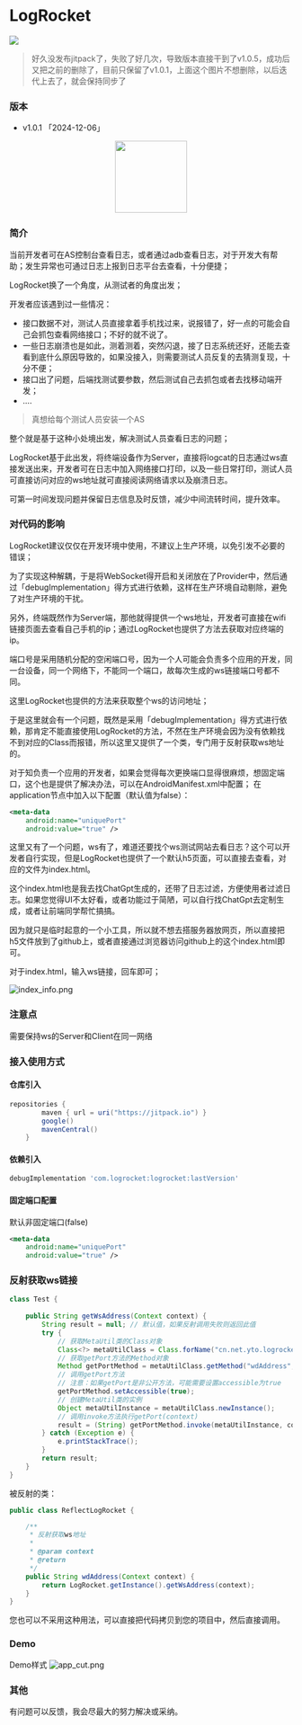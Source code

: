 # LogRocket

<img id="badge" src="https://jitpack.io/v/xieyang94/LogRocket.svg">

> 好久没发布jitpack了，失败了好几次，导致版本直接干到了v1.0.5，成功后又把之前的删除了，目前只保留了v1.0.1，上面这个图片不想删除，以后迭代上去了，就会保持同步了

### 版本
- v1.0.1 「2024-12-06」

<div align=center>
<img src="https://github.com/xieyang94/LogRocket/blob/dev/images/icon_logo.png" width="128" height="128"/>
</div>

### 简介
当前开发者可在AS控制台查看日志，或者通过adb查看日志，对于开发大有帮助；发生异常也可通过日志上报到日志平台去查看，十分便捷；

LogRocket换了一个角度，从测试者的角度出发；

开发者应该遇到过一些情况：
- 接口数据不对，测试人员直接拿着手机找过来，说报错了，好一点的可能会自己会抓包查看网络接口；不好的就不说了。
- 一些日志崩溃也是如此，测着测着，突然闪退，接了日志系统还好，还能去查看到底什么原因导致的，如果没接入，则需要测试人员反复的去猜测复现，十分不便；
- 接口出了问题，后端找测试要参数，然后测试自己去抓包或者去找移动端开发；
- ....

> 真想给每个测试人员安装一个AS

整个就是基于这种小处境出发，解决测试人员查看日志的问题；

LogRocket基于此出发，将终端设备作为Server，直接将logcat的日志通过ws直接发送出来，开发者可在日志中加入网络接口打印，以及一些日常打印，测试人员可直接访问对应的ws地址就可直接阅读网络请求以及崩溃日志。

可第一时间发现问题并保留日志信息及时反馈，减少中间流转时间，提升效率。

### 对代码的影响
LogRocket建议仅仅在开发环境中使用，不建议上生产环境，以免引发不必要的错误；

为了实现这种解耦，于是将WebSocket得开启和关闭放在了Provider中，然后通过「debugImplementation」得方式进行依赖，这样在生产环境自动剔除，避免了对生产环境的干扰。

另外，终端既然作为Server端，那他就得提供一个ws地址，开发者可直接在wifi链接页面去查看自己手机的ip；通过LogRocket也提供了方法去获取对应终端的ip。

端口号是采用随机分配的空闲端口号，因为一个人可能会负责多个应用的开发，同一台设备，同一个网络下，不能同一个端口，故每次生成的ws链接端口号都不同。

这里LogRocket也提供的方法来获取整个ws的访问地址；

于是这里就会有一个问题，既然是采用「debugImplementation」得方式进行依赖，那肯定不能直接使用LogRocket的方法，不然在生产环境会因为没有依赖找不到对应的Class而报错，所以这里又提供了一个类，专门用于反射获取ws地址的。

对于知负责一个应用的开发者，如果会觉得每次更换端口显得很麻烦，想固定端口，这个也是提供了解决办法，可以在AndroidManifest.xml中配置；
在application节点中加入以下配置（默认值为false）：
```xml
<meta-data
    android:name="uniquePort"
    android:value="true" />
```

这里又有了一个问题，ws有了，难道还要找个ws测试网站去看日志？这个可以开发者自行实现，但是LogRocket也提供了一个默认h5页面，可以直接去查看，对应的文件为index.html。

这个index.html也是我去找ChatGpt生成的，还带了日志过滤，方便使用者过滤日志。如果您觉得UI不太好看，或者功能过于简陋，可以自行找ChatGpt去定制生成，或者让前端同学帮忙搞搞。

因为就只是临时起意的一个小工具，所以就不想去搭服务器放网页，所以直接把h5文件放到了github上，或者直接通过浏览器访问github上的这个index.html即可。

对于index.html，输入ws链接，回车即可；

![index_info.png](https://github.com/xieyang94/LogRocket/blob/dev/images/index_info.png)

### 注意点 
需要保持ws的Server和Client在同一网络

### 接入使用方式

#### 仓库引入
```gradle
repositories {
        maven { url = uri("https://jitpack.io") }
        google()
        mavenCentral()
    }
```
#### 依赖引入
```gradle
debugImplementation 'com.logrocket:logrocket:lastVersion'
```
#### 固定端口配置
默认非固定端口(false)
```xml
<meta-data
    android:name="uniquePort"
    android:value="true" />
```

### 反射获取ws链接
```java
class Test {
    
    public String getWsAddress(Context context) {
        String result = null; // 默认值，如果反射调用失败则返回此值
        try {
            // 获取MetaUtil类的Class对象
            Class<?> metaUtilClass = Class.forName("cn.net.yto.logrocket.refect.ReflectLogRocket");
            // 获取getPort方法的Method对象
            Method getPortMethod = metaUtilClass.getMethod("wdAddress", Context.class);
            // 调用getPort方法
            // 注意：如果getPort是非公开方法，可能需要设置accessible为true
            getPortMethod.setAccessible(true);
            // 创建MetaUtil类的实例
            Object metaUtilInstance = metaUtilClass.newInstance();
            // 调用invoke方法执行getPort(context)
            result = (String) getPortMethod.invoke(metaUtilInstance, context);
        } catch (Exception e) {
            e.printStackTrace();
        }
        return result;
    }
}
```
被反射的类：
```java
public class ReflectLogRocket {

    /**
     * 反射获取ws地址
     *
     * @param context
     * @return
     */
    public String wdAddress(Context context) {
        return LogRocket.getInstance().getWsAddress(context);
    }
}
```
您也可以不采用这种用法，可以直接把代码拷贝到您的项目中，然后直接调用。

### Demo
Demo样式
![app_cut.png](https://github.com/xieyang94/LogRocket/blob/dev/images/app_cut.jpg)

### 其他

有问题可以反馈，我会尽最大的努力解决或采纳。








